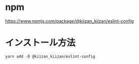 # npm

https://www.npmjs.com/package/@kiizan_kiizan/eslint-config

# インストール方法

```shell
yarn add -D @kiizan_kiizan/eslint-config
```
